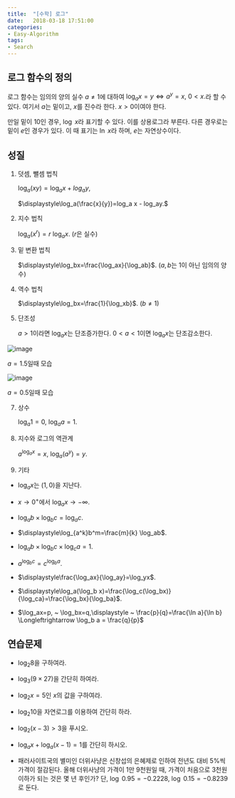 ```yaml
---
title:  "[수학] 로그"
date:   2018-03-18 17:51:00
categories:
- Easy-Algorithm
tags:
- Search
---
```


## 로그 함수의 정의

로그 함수는 임의의 양의 실수 $a\neq 1$에 대하여 $\log_a x = y \Longleftrightarrow a^y=x, ~ 0<x.$라 할 수 있다. 여기서 $a$는 밑이고, $x$를 진수라 한다. $x>0$이여야 한다.

만일 밑이 10인 경우, $\log ~ x$라 표기할 수 있다. 이를 상용로그라 부른다. 다른 경우로는 밑이 $e$인 경우가 있다. 이 때 표기는 $\ln ~ x$라 하며, $e$는 자연상수이다.

## 성질
1. 덧셈, 뺄셈 법칙
   
   $\log_a(xy)=\log_ax+log_ay,$

   $\displaystyle\log_a(\frac{x}{y})=log_a x - log_ay.$

2. 지수 법칙

   $\log_a(x^r)=r~\log_ax$. ($r$은 실수)

3. 밑 변환 법칙
   
   $\displaystyle\log_bx=\frac{\log_ax}{\log_ab}$. ($a,b$는 1이 아닌 임의의 양수)

4. 역수 법칙

   $\displaystyle\log_bx=\frac{1}{\log_xb}$. ($\displaystyle b\neq1$)

5. 단조성

   $a>1$이라면 $\log_ax$는 단조증가한다. $0<a<1$이면 $\log_ax$는 단조감소한다.

  ![image](https://github.com/user-attachments/assets/4292c2d1-5cca-4bfb-ade3-7e9061a6af1e)
  
  $a=1.5$일때 모습

  ![image](https://github.com/user-attachments/assets/0fbfcfe2-f0b9-4514-82dc-9284bc5ea9ba)

  $a=0.5$일때 모습
  
7. 상수
   
   $\log_a1=0,~\log_aa=1.$

8. 지수와 로그의 역관계
   
   $a^{\log_ax}=x,~\log_a(a^y)=y.$

9. 기타

- $\log_ax$는 $(1,0)$을 지난다.

- $x\to 0^+$에서 $\log_ax\to-\infty$.

- $\log_a b\times \log_b c=\log_ac$.

- $\displaystyle\log_{a^k}b^m=\frac{m}{k} \log_ab$.

- $\log_a b\times \log_bc\times\log_ca=1$.

- $a^{\log_bc}=c^{\log_b a}$.

- $\displaystyle\frac{\log_ax}{\log_ay}=\log_yx$.

- $\displaystyle\log_a(\log_b x)=\frac{\log_c(\log_bx)}{\log_ca}=\frac{\log_bx}{\log_ba}$.

- $\log_ax=p, ~ \log_bx=q,\displaystyle ~ \frac{p}{q}=\frac{\ln a}{\ln b} \Longleftrightarrow \log_b a = \frac{q}{p}$

## 연습문제

- $\log_2 8$을 구하여라.

- $\log_3 (9\times 27)$을 간단히 하여라.

- $\log_2 x=5$인 $x$의 값을 구하여라.

- $\log_2 10$을 자연로그를 이용하여 간단히 하라.

- $\log_2(x-3)>3$을 푸시오.

- $\log_a x+\log_a(x-1)=1$를 간단히 하시오.

- 패러사이트국의 별미인 더위사냥은 신창섭의 은혜제로 인하여 전년도 대비 5%씩 가격이 절감된다. 올해 더위사냥의 가격이 1만 9천원일 때, 가격이 처음으로 3천원 이하가 되는 것은 몇 년 후인가? 단, $\log ~ 0.95=-0.2228, ~ \log~0.15=-0.8239$로 둔다.
